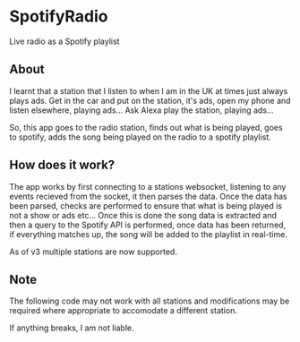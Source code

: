# SpotifyRadio
Live radio as a Spotify playlist

## About
I learnt that a station that I listen to when I am in the UK at times just always plays ads. Get in the car and put on the station, it's ads, open my phone and listen elsewhere, playing ads... Ask Alexa play the station, playing ads...

So, this app goes to the radio station, finds out what is being played, goes to spotify, adds the song being played on the radio to a spotify playlist.

## How does it work?
The app works by first connecting to a stations websocket, listening to any events recieved from the socket, it then parses the data.
Once the data has been parsed, checks are performed to ensure that what is being played is not a show or ads etc... Once this is done
the song data is extracted and then a query to the Spotify API is performed, once data has been returned, if everything matches up, the
song will be added to the playlist in real-time.

As of v3 multiple stations are now supported.

## Note
The following code may not work with all stations and modifications may be required where appropriate to accomodate a different station.

If anything breaks, I am not liable.